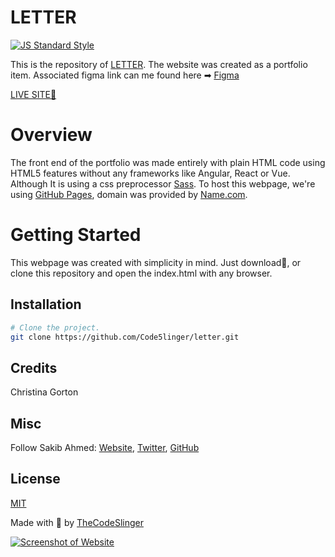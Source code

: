 # LETTER

[![JS Standard Style](https://img.shields.io/badge/code%20style-standard-brightgreen.svg?style=flat-square)](http://standardjs.com/)

This is the repository of [LETTER](https://1st.sakib.works/). The website was created as a portfolio item. Associated figma link can me found here ➡ [Figma](https://www.figma.com/file/5OcLVT4lqdl2EdtBsD5chc/D%2BC-CSS-Layout-and-Animations-Course?node-id=1%3A2)

[LIVE SITE🔴](https://1st.sakib.works/)

# Overview

The front end of the portfolio was made entirely with plain HTML code using HTML5 features without any frameworks like Angular, React or Vue. Although It is using a css preprocessor [Sass](https://sass-lang.com/). To host this webpage, we're using [GitHub Pages](https://pages.github.com/), domain was provided by [Name.com](https://www.name.com/).

# Getting Started

This webpage was created with simplicity in mind. Just download🔻, or clone this repository and open the index.html with any browser.

## Installation

```sh
# Clone the project.
git clone https://github.com/Code5linger/letter.git
```
## Credits

Christina Gorton

## Misc

Follow Sakib Ahmed: [Website](http://www.thecodeslinger.me), [Twitter](https://twitter.com/), [GitHub](https://github.com/)

## License
[MIT](LICENSE)

Made with :blue_heart: by [TheCodeSlinger](http://www.thecodeslinger.me)

[![Screenshot of Website](Official.jpg)](https://1st.sakib.works/)
